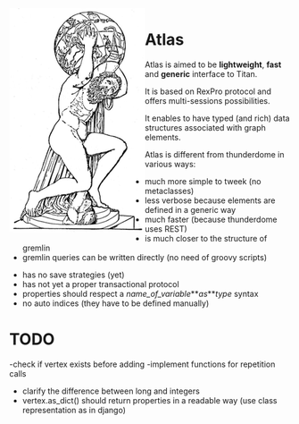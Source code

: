 <div style="float: left"><img src="figs/atlas.png" /></div>

# Atlas
Atlas is aimed to be **lightweight**, **fast** and **generic** interface to Titan.

It is based on RexPro protocol and offers multi-sessions possibilities.

It enables to have typed (and rich) data structures associated with graph elements.

Atlas is different from thunderdome in various ways:
+ much more simple to tweek (no metaclasses)
+ less verbose because elements are defined in a generic way
+ much faster (because thunderdome uses REST)
+ is much closer to the structure of gremlin
+ gremlin queries can be written directly (no need of groovy scripts)
- has no save strategies (yet)
- has not yet a proper transactional protocol
- properties should respect a *name_of_variable***_as_***type* syntax
- no auto indices (they have to be defined manually)

# TODO
-check if vertex exists before adding
-implement functions for repetition calls
- clarify the difference between long and integers
- vertex.as_dict() should return properties in a readable way (use class representation as in django)



